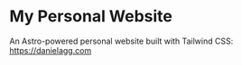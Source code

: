 # My Personal Website

An Astro-powered personal website built with Tailwind CSS: https://danielagg.com
